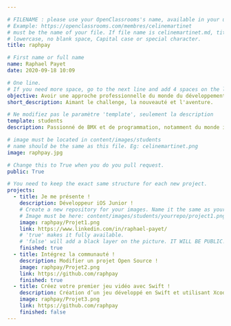 ```yaml
---

# FILENAME : please use your OpenClassrooms's name, available in your url.
# Example: https://openclassrooms.com/membres/celinemartinet
# must be the name of your file. If file name is celinemartinet.md, title is celinemartinet.
# lowercase, no blank space, Capital case or special character.
title: raphpay

# First name or full name
name: Raphael Payet
date: 2020-09-18 10:09

# One line.
# If you need more space, go to the next line and add 4 spaces on the left, as in 'description'.
objective: Avoir une approche professionnelle du monde du développement informatique.
short_description: Aimant le challenge, la nouveauté et l'aventure.

# Ne modifiez pas le paramètre 'template', seulement la description
template: students
description: Passionné de BMX et de programmation, notamment du monde iOS !

# image must be located in content/images/students
# name should be the same as this file. Eg: celinemartinet.png
image: raphpay.jpg

# Change this to True when you do you pull request.
public: True

# You need to keep the exact same structure for each new project.
projects:
  - title: Je me présente !
    description: Développeur iOS Junior !
    # Create a new repository for your images. Name it the same as your nickname and profile picture.
    # Image must be here: content/images/students/yourrepo/project1.png
    image: raphpay/Projet1.png
    link: https://www.linkedin.com/in/raphael-payet/
    # 'true' makes it fully available.
    # 'false' will add a black layer on the picture. IT WILL BE PUBLIC!
    finished: true
  - title: Intégrez la communauté !
    description: Modifier un projet Open Source !
    image: raphpay/Projet2.png
    link: https://github.com/raphpay
    finished: true
  - title: Créez votre premier jeu vidéo avec Swift !
    description: Création d’un jeu développé en Swift et utilisant Xcode.
    image: raphpay/Projet3.png
    link: https://github.com/raphpay
    finished: false
---
```

